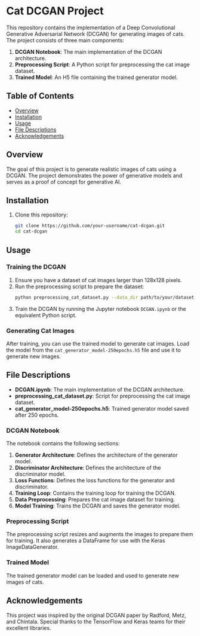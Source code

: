 # Cat DCGAN Project

This repository contains the implementation of a Deep Convolutional Generative Adversarial Network (DCGAN) for generating images of cats. The project consists of three main components:
1. **DCGAN Notebook**: The main implementation of the DCGAN architecture.
2. **Preprocessing Script**: A Python script for preprocessing the cat image dataset.
3. **Trained Model**: An H5 file containing the trained generator model.

## Table of Contents
- [Overview](#overview)
- [Installation](#installation)
- [Usage](#usage)
- [File Descriptions](#file-descriptions)
- [Acknowledgements](#acknowledgements)

## Overview
The goal of this project is to generate realistic images of cats using a DCGAN. The project demonstrates the power of generative models and serves as a proof of concept for generative AI.

## Installation
1. Clone this repository:
    ```bash
    git clone https://github.com/your-username/cat-dcgan.git
    cd cat-dcgan
    ```
## Usage
### Training the DCGAN
1. Ensure you have a dataset of cat images larger than 128x128 pixels.
2. Run the preprocessing script to prepare the dataset:
    ```bash
    python preprocessing_cat_dataset.py --data_dir path/to/your/dataset
    ```
3. Train the DCGAN by running the Jupyter notebook `DCGAN.ipynb` or the equivalent Python script.

### Generating Cat Images
After training, you can use the trained model to generate cat images. Load the model from the `cat_generator_model-250epochs.h5` file and use it to generate new images.

## File Descriptions
- **DCGAN.ipynb**: The main implementation of the DCGAN architecture.
- **preprocessing_cat_dataset.py**: Script for preprocessing the cat image dataset.
- **cat_generator_model-250epochs.h5**: Trained generator model saved after 250 epochs.

### DCGAN Notebook
The notebook contains the following sections:
1. **Generator Architecture**: Defines the architecture of the generator model.
2. **Discriminator Architecture**: Defines the architecture of the discriminator model.
3. **Loss Functions**: Defines the loss functions for the generator and discriminator.
4. **Training Loop**: Contains the training loop for training the DCGAN.
5. **Data Preprocessing**: Prepares the cat image dataset for training.
6. **Model Training**: Trains the DCGAN and saves the generator model.

### Preprocessing Script
The preprocessing script resizes and augments the images to prepare them for training. It also generates a DataFrame for use with the Keras ImageDataGenerator.

### Trained Model
The trained generator model can be loaded and used to generate new images of cats.

## Acknowledgements
This project was inspired by the original DCGAN paper by Radford, Metz, and Chintala. Special thanks to the TensorFlow and Keras teams for their excellent libraries.
